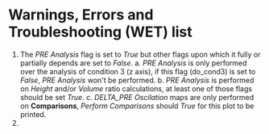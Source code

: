# Warnings, Errors and Troubleshooting (WET) list

1. The *PRE Analysis* flag is set to *True* but other flags upon which it fully or partially depends are set to *False*.
   a. *PRE Analysis* is only performed over the analysis of condition 3 (z axis), if this flag (do_cond3) is set to *False*, *PRE Analysis* won't be performed.
   b. *PRE Analysis* is performed on *Height* and/or *Volume* ratio calculations, at least one of those flags should be set *True*.
   c. *DELTA_PRE Oscilation* maps are only performed on **Comparisons**, *Perform Comparisons* should *True* for this plot to be printed.
2. 
